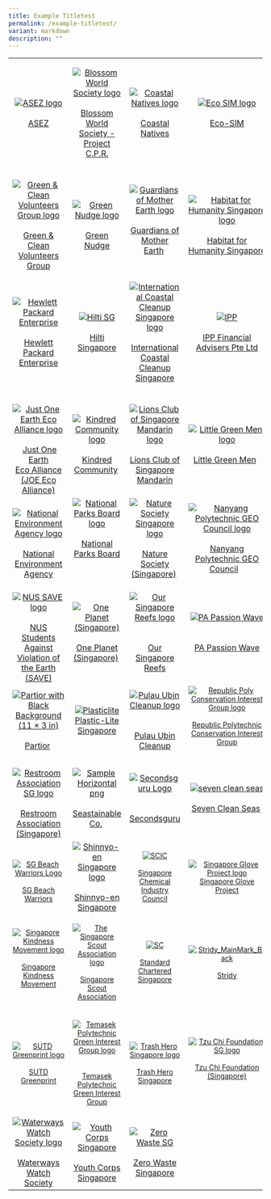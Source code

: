 ```yaml
---
title: Example Titletest
permalink: /example-titletest/
variant: markdown
description: ""
---
```

<table border="0">
    <tbody>
        <tr>
            <td style="text-align: center;">
            <p>
            <a href="https://asez.org/"></a><a href="https://wmscog.com/asez/"></a><a href="https://asez.org"><img title="ASEZ" alt="ASEZ logo" data-displaymode="Thumbnail" src="/images/Initiatives/Rise/asez-logo.tmb-thumbnail.png?Culture=en&amp;sfvrsn=3dfad550_1"></a><br>
            <br>
            <a href="https://asez.org">ASEZ</a></p>
            </td>
            <td style="text-align: center;">
            <p><a href="https://www.blossomworld.sg/"><img title="Blossom World Society" alt="Blossom World Society logo" data-displaymode="Thumbnail" src="/images/Initiatives/Rise/blossom-world-singapore-logo.tmb-thumbnail.png?Culture=en&amp;sfvrsn=c7fad550_1"></a><br>
            <br>
            <a href="https://www.blossomworld.sg/">Blossom World Society -<br>
            Project C.P.R.</a></p>
            </td>
            <td style="text-align: center;">
            <p><a href="https://www.coastalnatives.sg/"><img style="vertical-align: middle;" title="Coastal Natives logo" alt="Coastal Natives logo" data-displaymode="Thumbnail" src="/images/default-source/default-album/coastal-natives-logo.tmb-thumbnail.jpg?Culture=en&amp;sfvrsn=faa27ca6_1"></a><br>
            <br>
            <a href="https://www.coastalnatives.sg/">Coastal Natives</a></p>
            </td>
            <td style="text-align: center;">
            <p><a href="https://www.facebook.com/EcoSIMClub"><img title="Eco SIM" alt="Eco SIM logo" data-displaymode="Thumbnail" src="/images/Initiatives/Rise/eco-sim.tmb-thumbnail.png?Culture=en&amp;sfvrsn=1d0ed550_1"></a><br>
            <br>
            <a rel="noopener noreferrer" target="_blank" href="https://www.facebook.com/EcoSIMClub">Eco-SIM</a></p>
            </td>
        </tr>
        <tr>
            <td style="text-align: center;">&nbsp;<a href="https://www.facebook.com/greenncleanmm"><img title="Green &amp; Clean Volunteers Group" alt="Green &amp; Clean Volunteers Group logo" data-displaymode="Thumbnail" src="/images/Initiatives/Rise/greenncleanmm.tmb-thumbnail.png?Culture=en&amp;sfvrsn=ebfad550_1"></a><br>
            <br>
            <a href="https://www.facebook.com/greenncleanmm">Green &amp; Clean Volunteers Group</a></td>
            <td style="text-align: center;">&nbsp;<a href="https://www.greennudge.sg/"><img title="Green Nudge" alt="Green Nudge logo" data-displaymode="Thumbnail" src="/images/Initiatives/Rise/green-nudge.tmb-thumbnail.jpg?Culture=en&amp;sfvrsn=50d5d550_4"></a><br>
            <br>
            <a href="https://www.greennudge.sg/">Green Nudge</a></td>
            <td style="text-align: center;"><a href="https://www.facebook.com/GuardiansOfMotherEarth.Sg/"><img title="Guardians of Mother Earth" alt="Guardians of Mother Earth logo" data-displaymode="Thumbnail" src="/images/Initiatives/Rise/guardians-of-mother-earth.tmb-thumbnail.png?Culture=en&amp;sfvrsn=51fdd550_1"></a><br>
            <br>
            <a href="https://www.facebook.com/GuardiansOfMotherEarth.Sg/">Guardians of Mother Earth</a>&nbsp;</td>
            <td style="text-align: center;">&nbsp;<a href="https://www.habitat.org.sg/"><img title="Habitat for Humanity Singapore" alt="Habitat for Humanity Singapore logo" data-displaymode="Thumbnail" src="/images/Initiatives/Rise/habitat-for-humanity-singapore.tmb-thumbnail.png?Culture=en&amp;sfvrsn=7bfdd550_1"></a><br>
            <br>
            <a href="https://www.habitat.org.sg/">Habitat for Humanity Singapore</a></td>
        </tr>
        <tr>
            <td style="text-align: center;">
            <p><a href="https://www.hpe.com/sg/en/home.html"><img title="Hewlett Packard Enterprise" alt="Hewlett Packard Enterprise" data-displaymode="Thumbnail" src="/images/default-source/default-album/hpe-logo.tmb-thumbnail.png?Culture=en&amp;sfvrsn=54d550_1"></a><br>
            <br>
            <a rel="noopener noreferrer" target="_blank" href="https://www.hpe.com/sg/en/home.html">Hewlett Packard Enterprise</a></p>
            </td>
            <td style="text-align: center;">
            <p><a href="https://www.hilti.com.sg/"><img title="Hilti Singapore" alt="Hilti SG" data-displaymode="Thumbnail" src="/images/default-source/default-album/hilti-singapore-logo87d5b435b581616488cfff000004b801.tmb-thumbnail.png?Culture=en&amp;sfvrsn=ca54d550_1"></a><br>
            <br>
            <a href="http://www.hilti.com.sg/">Hilti Singapore</a></p>
            </td>
            <td style="text-align: center;">
            <p><a href="http://coastalcleanup.nus.edu.sg/"><img style="vertical-align: middle;" title="ICCS" alt="International Coastal Cleanup Singapore logo" data-displaymode="Thumbnail" src="/images/Initiatives/Rise/international-coastal-cleanup-singapore.tmb-thumbnail.png?Culture=en&amp;sfvrsn=9fdd550_1"></a><br>
            &nbsp;<br>
            <a href="http://coastalcleanup.nus.edu.sg/">International Coastal Cleanup Singapore</a></p>
            </td>
            <td style="text-align: center;">
            <p><a href="https://www.ippfa.com/"><img title="IPP FA" alt="IPP" data-displaymode="Thumbnail" src="/images/default-source/default-album/ipp.tmb-thumbnail.jpg?Culture=en&amp;sfvrsn=9978f9aa_1"></a><br>
            <br>
            <a href="https://www.ippfa.com/">IPP Financial Advisers Pte Ltd</a></p>
            </td>
        </tr>
        <tr>
            <td style="text-align: center;">&nbsp;<a href="http://www.joeecoalliance.com/"><img title="J.O.E. Eco Alliance" alt="Just One Earth Eco Alliance logo" data-displaymode="Thumbnail" src="/images/Initiatives/Rise/just-one-earth-eco-alliance-joe-eco-alliance.tmb-thumbnail.png?Culture=en&amp;sfvrsn=f0ed550_1"></a><br>
            <br>
            &nbsp;<a rel="noopener noreferrer" target="_blank" href="http://www.joeecoalliance.com/">Just One Earth<br>
            Eco Alliance (JOE Eco Alliance)</a><br>
            </td>
            <td style="text-align: center;"><a href="https://kindred.sg/"><img title="Kindred Community" alt="Kindred Community logo" data-displaymode="Thumbnail" src="/images/Initiatives/Rise/kindred-community.tmb-thumbnail.png?Culture=en&amp;sfvrsn=1dfdd550_1"></a><br>
            <br>
            <a href="https://kindred.sg/">Kindred Community</a>&nbsp;<br>
            </td>
            <td style="text-align: center;"><a href="https://www.facebook.com/lcs.mandarin.1982/"><img title="Lions Club of Singapore (Mandarin)" alt="Lions Club of Singapore Mandarin logo" data-displaymode="Thumbnail" src="/images/Initiatives/Rise/lions-club-of-singapore.tmb-thumbnail.png?Culture=en&amp;sfvrsn=24fdd550_1"><br>
            </a><br>
            <a href="https://www.facebook.com/lcs.mandarin.1982/">Lions Club of Singapore Mandarin</a><br>
            </td>
            <td style="text-align: center;"><a href="https://www.facebook.com/littlegreenmensg"><img title="Little Green Men" alt="Little Green Men logo" data-displaymode="Thumbnail" src="/images/Initiatives/Rise/little-green-men.tmb-thumbnail.png?Culture=en&amp;sfvrsn=cafdd550_1"></a><br>
            <br>
            <a href="https://www.facebook.com/littlegreenmensg">Little Green Men</a>&nbsp;&nbsp;<br>
            </td>
        </tr>
        <tr>
            <td style="text-align: center;">&nbsp;&nbsp;<a href="https://www.nea.gov.sg/"><img title="NEA" alt="National Environment Agency logo" data-displaymode="Thumbnail" src="/images/Initiatives/Rise/nea-logo-full-colour.tmb-thumbnail.png?Culture=en&amp;sfvrsn=eefdd550_1"></a><br>
            <br>
            <a href="https://www.nea.gov.sg/">National Environment Agency</a><br>
            </td>
            <td style="text-align: center;"><a href="https://www.nparks.gov.sg/"><img title="NParks" alt="National Parks Board logo" data-displaymode="Thumbnail" src="/images/Initiatives/Rise/national-parks-board.tmb-thumbnail.png?Culture=en&amp;sfvrsn=f0fdd550_1"></a><br>
            <br>
            <a href="https://www.nparks.gov.sg/">National Parks Board</a><br>
            <br>
            <br>
            </td>
            <td style="text-align: center;"><a href="https://www.nss.org.sg/"><img title="Nature Society (Singapore)" alt="Nature Society Singapore logo" data-displaymode="Thumbnail" src="/images/Initiatives/Rise/nature-society-singapore.tmb-thumbnail.jpeg?Culture=en&amp;sfvrsn=780ed550_1"></a><br>
            <br>
            <a rel="noopener noreferrer" target="_blank" href="https://www.nss.org.sg/">Nature Society (Singapore)</a>&nbsp;<br>
            </td>
            <td style="text-align: center;"><a href="https://www.instagram.com/nypgeocouncil"></a><a href="https://linktr.ee/NYPGEOCouncil"><img title="NYP GEO Council" alt="Nanyang Polytechnic GEO Council logo" data-displaymode="Thumbnail" src="/images/Initiatives/Rise/geo-council-nyp.tmb-thumbnail.png?Culture=en&amp;sfvrsn=d8fdd550_1"></a><br>
            <br>
            <a href="https://linktr.ee/NYPGEOCouncil"></a><a href="https://www.instagram.com/nypgeocouncil">Nanyang Polytechnic GEO Council</a>&nbsp;&nbsp;&nbsp;<br>
            </td>
        </tr>
        <tr>
            <td style="text-align: center;">&nbsp; &nbsp; &nbsp;&nbsp;<a href="https://nussavewrites.wordpress.com/"><img title="NUS SAVE" alt="NUS SAVE logo" data-displaymode="Thumbnail" src="/images/Initiatives/Rise/nus-save-transparent-background.tmb-thumbnail.png?Culture=en&amp;sfvrsn=570ed550_1"></a><br>
            <br>
            <a rel="noopener noreferrer" target="_blank" href="https://nussavewrites.wordpress.com/">NUS Students Against<br>
            Violation of the Earth (SAVE)</a><br>
            </td>
            <td style="text-align: center;"><a href="https://www.facebook.com/groups/939651983034264/"><img title="One Planet (Singapore)" alt="One Planet (Singapore)" data-displaymode="Thumbnail" src="/images/default-source/default-album/one-planet-sg-logo.tmb-thumbnail.png?Culture=en&amp;sfvrsn=1654d550_1"></a><br>
            <br>
            <a href="https://www.facebook.com/groups/939651983034264/">One Planet (Singapore)</a>&nbsp;<br>
            </td>
            <td style="text-align: center;"><a href="https://www.facebook.com/oursingaporereefs"></a><a href="https://www.instagram.com/oursingaporereefs/"><img title="Our Singapore Reefs" alt="Our Singapore Reefs logo" data-displaymode="Thumbnail" src="/images/Initiatives/Rise/our-singapore-reefs.tmb-thumbnail.png?Culture=en&amp;sfvrsn=86fdd550_1"></a><br>
            <br>
            <br>
            <a href="https://www.instagram.com/oursingaporereefs/">Our Singapore Reefs</a><br>
            </td>
            <td style="text-align: center;"><a href="https://www.facebook.com/pa.passionwave"><img title="PA Passion Wave" alt="PA Passion Wave" data-displaymode="Thumbnail" src="/images/Initiatives/Rise/pa-passion-wave-logo-(public-agency).tmb-thumbnail.png?Culture=en&amp;sfvrsn=9e29d550_1"></a><br>
            <br>
            <br>
            <a href="https://www.facebook.com/pa.passionwave">PA Passion Wave</a><br>
            </td>
        </tr>
        <tr>
            <td style="text-align: center;"><a href="https://www.partior.com/"><img style="vertical-align: middle;" title="Partior with Black Background (11 × 3 in)" alt="Partior with Black Background (11 × 3 in)" data-displaymode="Thumbnail" src="/images/default-source/default-album/partior-with-black-background-(11-3-in).tmb-thumbnail.png?Culture=en&amp;sfvrsn=ab0a7221_1"></a><br>
            <br>
            <a href="https://www.partior.com/">Partior</a>&nbsp;<br>
            </td>
            <td style="text-align: center;"><a href="http://plasticlite.sg/"></a><a href="https://www.instagram.com/plasticlitesg/"><img style="vertical-align: middle;" title="Plasticlite" alt="Plasticlite" data-displaymode="Thumbnail" src="/images/default-source/default-album/plasticlite.tmb-thumbnail.jpg?Culture=en&amp;sfvrsn=dca4c9f8_1"></a><br>
            <a href="https://www.instagram.com/plasticlitesg/">Plastic-Lite Singapore</a><br>
            </td>
            <td style="text-align: center;"><a href="https://www.facebook.com/pulauubincleanup"><img title="Pulau Ubin Cleanup logo" alt="Pulau Ubin Cleanup logo" data-displaymode="Thumbnail" src="/images/Initiatives/Rise/puc_logo.tmb-thumbnail.png?Culture=en&amp;sfvrsn=a40fd550_1"></a><br>
            <br>
            <br>
            <a rel="noopener noreferrer" target="_blank" href="https://www.facebook.com/pulauubincleanup">Pulau Ubin Cleanup</a><br>
            </td>
            <td style="text-align: center;"><span style="font-size: 14px;"><a href="https://www.instagram.com/conservation_ig"></a><a href="https://www.instagram.com/rp_green_conservancy/"><img title="RP Conservation Interest Group" alt="Republic Poly Conservation Interest Group logo" data-displaymode="Thumbnail" src="/images/Initiatives/Rise/republic-polytechnic-conservation-interest-group-logo.tmb-thumbnail.png?Culture=en&amp;sfvrsn=94fdd550_1"></a><br>
            <br>
            <a href="https://www.instagram.com/rp_green_conservancy/">Republic Polytechnic Conservation Interest Group</a><br>
            <br>
            </span></td>
        </tr>
        <tr>
            <td style="text-align: center;">&nbsp;<a href="https://toilet.org.sg/"><img title="RAS" alt="Restroom Association SG logo" data-displaymode="Thumbnail" src="/images/Initiatives/Rise/restroom-association-sg.tmb-thumbnail.png?Culture=en&amp;sfvrsn=bafdd550_1"></a><br>
            <br>
            <a href="https://toilet.org.sg/">Restroom Association (Singapore)</a></td>
            <td style="text-align: center;"><a href="https://www.seastainable.co/"><img title="Seastainable Co." alt="Sample Horizontal png" data-displaymode="Thumbnail" src="/images/default-source/default-album/sample-horizontal-pngc99b30364ae346d8a41f4d19a7c22ac7.tmb-thumbnail.png?Culture=en&amp;sfvrsn=ce787629_1"></a><br>
            <br>
            <a href="https://www.seastainable.co/">Seastainable Co.</a>&nbsp;</td>
            <td style="text-align: center;"><a href="https://secondsguru.com/"><img style="vertical-align: middle;" title="Secondsguru Logo" alt="Secondsguru Logo" data-displaymode="Thumbnail" src="/images/default-source/default-album/secondsguru-logo.tmb-thumbnail.jpg?Culture=en&amp;sfvrsn=eea8183d_1"></a>&nbsp;<br>
            <br>
            <a href="https://secondsguru.com/">Secondsguru</a></td>
            <td style="text-align: center;"><a href="https://www.facebook.com/sevencleanseas"><img title="Seven Clean Seas" alt="seven clean seas" data-displaymode="Thumbnail" src="/images/Initiatives/Rise/seven-clean-seas-(environmental).tmb-thumbnail.jpg?Culture=en&amp;sfvrsn=9229d550_1"></a><br>
            <br>
            <a href="https://www.facebook.com/sevencleanseas">Seven Clean Seas</a>&nbsp;</td>
        </tr>
        <tr>
            <td style="text-align: center;"><span style="font-size: 14px;">&nbsp;<a href="https://www.facebook.com/groups/sgbeachwarriors/"><img style="vertical-align: middle;" title="SG Beach Warriors Logo" alt="SG Beach Warriors Logo" data-displaymode="Thumbnail" src="/images/default-source/default-album/sg-beach-warriors-logo.tmb-thumbnail.jpg?Culture=en&amp;sfvrsn=a16c2ea_1"></a><br>
            <br>
            <a href="https://www.facebook.com/groups/sgbeachwarriors/">SG Beach Warriors</a></span></td>
            <td style="text-align: center;"><a href="https://www.shinnyoen.sg/"><img title="Shinnyo-en Singapore" alt="Shinnyo-en Singapore logo" data-displaymode="Thumbnail" src="/images/Initiatives/Rise/shinnyo01.tmb-thumbnail.jpeg?Culture=en&amp;sfvrsn=960fd550_1"></a><br>
            <br>
            <a rel="noopener noreferrer" target="_blank" href="https://www.shinnyoen.sg/">Shinnyo-en Singapore</a><br>
            </td>
            <td style="text-align: center;"><span style="font-size: 14px;"><a href="https://www.scic.sg/"><img title="SCIC" alt="SCIC" data-displaymode="Thumbnail" src="/images/default-source/default-album/scice34596c063b54a648fe328005186b4e2.tmb-thumbnail.png?Culture=en&amp;sfvrsn=a8f0dc46_1"></a><br>
            <br>
            <a href="https://www.scic.sg/">Singapore Chemical Industry Council</a><br>
            </span></td>
            <td style="text-align: center;"><span style="font-size: 14px;"><a href="https://bit.ly/SG_Glove_Project"><img style="vertical-align: middle;" title="Singapore Glove Project" alt="Singapore Glove Project logo" data-displaymode="Thumbnail" src="/images/Initiatives/Rise/singapore-glove-project.tmb-thumbnail.png?Culture=en&amp;sfvrsn=40fcd550_1"></a><a href="https://bit.ly/SG_Glove_Project">Singapore Glove Project</a><br>
            </span></td>
        </tr>
        <tr>
            <td style="text-align: center;">
            <p><span style="font-size: 14px;"><a href="https://www.kindness.sg/"><img title="SKM" alt="Singapore Kindness Movement logo" data-displaymode="Thumbnail" src="/images/Initiatives/Rise/singapore-kindness-movement.tmb-thumbnail.png?Culture=en&amp;sfvrsn=54fcd550_1"></a><br>
            <br>
            <a href="https://www.kindness.sg/">Singapore Kindness Movement</a><br>
            <br>
            </span></p>
            </td>
            <td style="text-align: center;">
            <p><span style="font-size: 14px;"><a href="https://www-publichygienecouncil-sg-admin.cwp.sg/Sitefinity/Dialog/The%20Singapore%20Scout%20Association"><img title="The Singapore Scout Association" alt="The Singapore Scout Association logo" data-displaymode="Thumbnail" src="/images/Initiatives/Rise/singapore-scout-association.tmb-thumbnail.png?Culture=en&amp;sfvrsn=9fcd550_1"></a><br>
            <br>
            <a href="http://www.scout.sg/">Singapore Scout Association</a><br>
            </span></p>
            </td>
            <td style="text-align: center;">
            <p><span style="font-size: 14px;"><a href="https://www.sc.com/sg/"><img title="Standard Chartered Singapore" alt="SC" data-displaymode="Thumbnail" src="/images/default-source/default-album/sc.tmb-thumbnail.png?Culture=en&amp;sfvrsn=449b07f_1"></a><br>
            <br>
            <a href="https://www.sc.com/sg/">Standard Chartered Singapore</a><br>
            </span></p>
            </td>
            <td style="text-align: center;">
            <p><span style="font-size: 14px;"><a href="http://www.stridy.com/"><img title="Stridy" alt="Stridy_MainMark_Black" data-displaymode="Thumbnail" src="/images/default-source/default-album/stridy_mainmark_blackc9a7c38f4eaa446198e13cb60941f992.tmb-thumbnail.png?Culture=en&amp;sfvrsn=bb0d877c_1"></a><br>
            <br>
            <a href="http://www.stridy.com/">Stridy</a><br>
            </span></p>
            </td>
        </tr>
        <tr>
            <td style="text-align: center;">
            <p><span style="font-size: 14px;"><a href="https://www.facebook.com/sutdgreenprint"></a><a href="https://greenprint.opensutd.org/index.html"><img title="SUTD Greenprint" alt="SUTD Greenprint logo" data-displaymode="Thumbnail" src="/images/Initiatives/Rise/sutd-greenprint.tmb-thumbnail.png?Culture=en&amp;sfvrsn=8c0fd550_1"></a><br>
            <br>
            <a rel="noopener noreferrer" target="_blank" href="https://greenprint.opensutd.org/index.html">SUTD Greenprint</a><br>
            </span></p>
            </td>
            <td style="text-align: center;">
            <p><span style="font-size: 14px;"><a href="https://www.instagram.com/tpgig"><img title="TP Green Interest Group" alt="Temasek Polytechnic Green Interest Group logo" data-displaymode="Thumbnail" src="/images/Initiatives/Rise/temasek-polytechnic-green-interest-group-tpgig-logo.tmb-thumbnail.png?Culture=en&amp;sfvrsn=7afcd550_1"></a><br>
            <br>
            <br>
            <a href="https://www.instagram.com/tpgig">Temasek Polytechnic Green Interest Group</a><br>
            </span></p>
            </td>
            <td style="text-align: center;">
            <p><span style="font-size: 14px;"><a href="https://www.facebook.com/TrashHeroSingapore"><img title="Trash Hero Singapore" alt="Trash Hero Singapore logo" data-displaymode="Thumbnail" src="/images/Initiatives/Rise/trash-hero-singapore.tmb-thumbnail.png?Culture=en&amp;sfvrsn=1ffcd550_1"></a><br>
            <br>
            <a href="https://www.facebook.com/TrashHeroSingapore">Trash Hero Singapore</a><br>
            </span></p>
            </td>
            <td style="text-align: center;">
            <p><span style="font-size: 14px;">
            <a href="https://www.tzuchi.org.sg/en"><img title="Tzu Chi Foundation SG" alt="Tzu Chi Foundation SG logo" data-displaymode="Thumbnail" src="/images/Initiatives/Rise/tzu-chi-foundation-sg.tmb-thumbnail.png?Culture=en&amp;sfvrsn=22fcd550_1"></a><br>
            <br>
            <a href="https://www.tzuchi.org.sg/en">Tzu Chi Foundation (Singapore)</a><br>
            &nbsp;<br>
            </span></p>
            </td>
        </tr>
        <tr>
            <td style="text-align: center;"><a href="https://www.wws.org.sg/"><img title="WWS" alt="Waterways Watch Society logo" data-displaymode="Thumbnail" src="/images/Initiatives/Rise/waterways-watch-society.tmb-thumbnail.png?Culture=en&amp;sfvrsn=30fcd550_1"></a><br>
            <br>
            <a href="https://www.wws.org.sg/">Waterways Watch Society</a><br>
            </td>
            <td style="text-align: center;"><a href="https://www.youthcorps.sg/"></a><a href="https://www.youthcorps.gov.sg/"><img title="Youth Corps Singapore" alt="Youth Corps Singapore" data-displaymode="Thumbnail" src="/images/Initiatives/Rise/youth-corps-singapore-(public-agency).tmb-thumbnail.png?Culture=en&amp;sfvrsn=9629d550_1"></a><br>
            <br>
            <a href="https://www.youthcorps.sg/">Youth Corps Singapore</a><br>
            </td>
            <td style="text-align: center;"><a href="http://www.zerowastesg.com/"><img title="Zeo Waste SG" alt="Zero Waste SG" data-displaymode="Thumbnail" src="/images/default-source/default-album/zero-waste-sg-logo.tmb-thumbnail.png?Culture=en&amp;sfvrsn=d854d550_1"></a><br>
            <br>
            <a href="http://www.facebook.com/zerowastesg">Zero Waste Singapore</a><br>
            </td>
            <td style="text-align: center;">&nbsp;&nbsp;</td>
        </tr>
    </tbody>
</table>